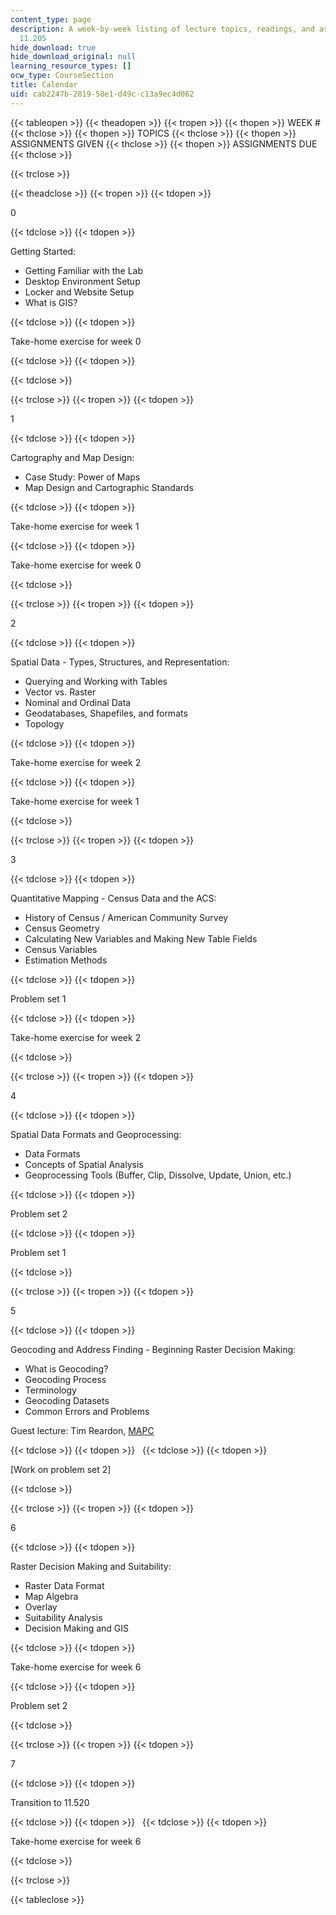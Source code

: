 ```yaml
---
content_type: page
description: A week-by-week listing of lecture topics, readings, and assignments for
  11.205
hide_download: true
hide_download_original: null
learning_resource_types: []
ocw_type: CourseSection
title: Calendar
uid: cab2247b-2819-58e1-d49c-c13a9ec4d062
---
```


{{< tableopen >}}
{{< theadopen >}}
{{< tropen >}}
{{< thopen >}}
WEEK #
{{< thclose >}}
{{< thopen >}}
TOPICS
{{< thclose >}}
{{< thopen >}}
ASSIGNMENTS GIVEN
{{< thclose >}}
{{< thopen >}}
ASSIGNMENTS DUE
{{< thclose >}}

{{< trclose >}}

{{< theadclose >}}
{{< tropen >}}
{{< tdopen >}}


0


{{< tdclose >}}
{{< tdopen >}}


Getting Started:

*   Getting Familiar with the Lab
*   Desktop Environment Setup
*   Locker and Website Setup
*   What is GIS?


{{< tdclose >}}
{{< tdopen >}}


Take-home exercise for week 0


{{< tdclose >}}
{{< tdopen >}}



{{< tdclose >}}

{{< trclose >}}
{{< tropen >}}
{{< tdopen >}}


1


{{< tdclose >}}
{{< tdopen >}}


Cartography and Map Design:

*   Case Study: Power of Maps
*   Map Design and Cartographic Standards


{{< tdclose >}}
{{< tdopen >}}


Take-home exercise for week 1


{{< tdclose >}}
{{< tdopen >}}


Take-home exercise for week 0


{{< tdclose >}}

{{< trclose >}}
{{< tropen >}}
{{< tdopen >}}


2


{{< tdclose >}}
{{< tdopen >}}


Spatial Data - Types, Structures, and Representation:

*   Querying and Working with Tables
*   Vector vs. Raster
*   Nominal and Ordinal Data
*   Geodatabases, Shapefiles, and formats
*   Topology


{{< tdclose >}}
{{< tdopen >}}


Take-home exercise for week 2


{{< tdclose >}}
{{< tdopen >}}


Take-home exercise for week 1


{{< tdclose >}}

{{< trclose >}}
{{< tropen >}}
{{< tdopen >}}


3


{{< tdclose >}}
{{< tdopen >}}


Quantitative Mapping - Census Data and the ACS:

*   History of Census / American Community Survey
*   Census Geometry
*   Calculating New Variables and Making New Table Fields
*   Census Variables
*   Estimation Methods


{{< tdclose >}}
{{< tdopen >}}


Problem set 1


{{< tdclose >}}
{{< tdopen >}}


Take-home exercise for week 2


{{< tdclose >}}

{{< trclose >}}
{{< tropen >}}
{{< tdopen >}}


4


{{< tdclose >}}
{{< tdopen >}}


Spatial Data Formats and Geoprocessing:

*   Data Formats
*   Concepts of Spatial Analysis
*   Geoprocessing Tools (Buffer, Clip, Dissolve, Update, Union, etc.)


{{< tdclose >}}
{{< tdopen >}}


Problem set 2


{{< tdclose >}}
{{< tdopen >}}


Problem set 1


{{< tdclose >}}

{{< trclose >}}
{{< tropen >}}
{{< tdopen >}}


5


{{< tdclose >}}
{{< tdopen >}}


Geocoding and Address Finding - Beginning Raster Decision Making:

*   What is Geocoding?
*   Geocoding Process
*   Terminology
*   Geocoding Datasets
*   Common Errors and Problems

Guest lecture: Tim Reardon, [MAPC](https://www.mapc.org/)


{{< tdclose >}}
{{< tdopen >}}
 
{{< tdclose >}}
{{< tdopen >}}


\[Work on problem set 2\]


{{< tdclose >}}

{{< trclose >}}
{{< tropen >}}
{{< tdopen >}}


6


{{< tdclose >}}
{{< tdopen >}}


Raster Decision Making and Suitability:

*   Raster Data Format
*   Map Algebra
*   Overlay
*   Suitability Analysis
*   Decision Making and GIS


{{< tdclose >}}
{{< tdopen >}}


Take-home exercise for week 6


{{< tdclose >}}
{{< tdopen >}}


Problem set 2


{{< tdclose >}}

{{< trclose >}}
{{< tropen >}}
{{< tdopen >}}


7


{{< tdclose >}}
{{< tdopen >}}


Transition to 11.520


{{< tdclose >}}
{{< tdopen >}}
 
{{< tdclose >}}
{{< tdopen >}}


Take-home exercise for week 6


{{< tdclose >}}

{{< trclose >}}

{{< tableclose >}}
